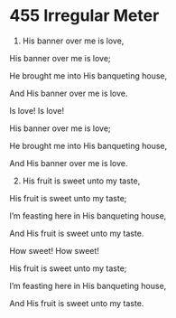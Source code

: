 # 455 Irregular Meter

1.  His banner over me is love,

His banner over me is love;

He brought me into His banqueting house,

And His banner over me is love.

Is love! Is love!

His banner over me is love;

He brought me into His banqueting house,

And His banner over me is love.

2.  His fruit is sweet unto my taste,

His fruit is sweet unto my taste;

I’m feasting here in His banqueting house,

And His fruit is sweet unto my taste.

How sweet! How sweet!

His fruit is sweet unto my taste;

I’m feasting here in His banqueting house,

And His fruit is sweet unto my taste.

